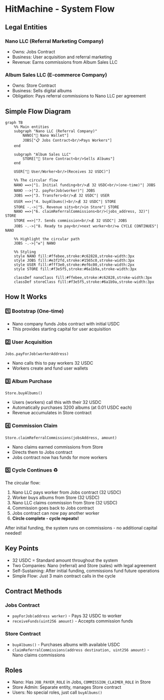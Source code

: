 # HitMachine - System Flow

## Legal Entities

### Nano LLC (Referral Marketing Company)
* Owns: Jobs Contract
* Business: User acquisition and referral marketing
* Revenue: Earns commissions from Album Sales LLC

### Album Sales LLC (E-commerce Company)
* Owns: Store Contract  
* Business: Sells digital albums
* Obligation: Pays referral commissions to Nano LLC per agreement

## Simple Flow Diagram

```mermaid
graph TB
    %% Main entities
    subgraph "Nano LLC (Referral Company)"
        NANO["🏢 Nano Wallet"]
        JOBS["📋 Jobs Contract<br/>Pays Workers"]
    end
    
    subgraph "Album Sales LLC"
        STORE["🏪 Store Contract<br/>Sells Albums"]
    end
    
    USER["👤 User/Worker<br/>(Receives 32 USDC)"]
    
    %% The circular flow
    NANO ==>|"1. Initial funding<br/>💰 32 USDC<br/>(one-time)"| JOBS
    NANO -->|"2. payForJob(worker)"| JOBS
    JOBS ==>|"3. Transfers<br/>💰 32 USDC"| USER
    USER ==>|"4. buyAlbums()<br/>💰 32 USDC"| STORE
    STORE -.->|"5. Revenue sits<br/>in Store"| STORE
    NANO ==>|"6. claimReferralCommissions<br/>(jobs_address, 32)"| STORE
    STORE ==>|"7. Sends commission<br/>💰 32 USDC"| JOBS
    JOBS -.->|"8. Ready to pay<br/>next worker<br/>♻️ CYCLE CONTINUES"| NANO
    
    %% Highlight the circular path
    JOBS -.->|"♻️"| NANO
    
    %% Styling
    style NANO fill:#ffebee,stroke:#c62828,stroke-width:3px
    style JOBS fill:#e3f2fd,stroke:#1565c0,stroke-width:3px
    style USER fill:#fff3e0,stroke:#ef6c00,stroke-width:2px
    style STORE fill:#f3e5f5,stroke:#6a1b9a,stroke-width:3px
    
    classDef nanoClass fill:#ffebee,stroke:#c62828,stroke-width:3px
    classDef storeClass fill:#f3e5f5,stroke:#6a1b9a,stroke-width:3px
```

## How It Works

### 1️⃣ **Bootstrap** (One-time)
- Nano company funds Jobs contract with initial USDC
- This provides starting capital for user acquisition

### 2️⃣ **User Acquisition**
```solidity
Jobs.payForJob(workerAddress)
```
- Nano calls this to pay workers 32 USDC
- Workers create and fund user wallets

### 3️⃣ **Album Purchase**
```solidity
Store.buyAlbums()
```
- Users (workers) call this with their 32 USDC
- Automatically purchases 3200 albums (at 0.01 USDC each)
- Revenue accumulates in Store contract

### 4️⃣ **Commission Claim**
```solidity
Store.claimReferralCommissions(jobsAddress, amount)
```
- Nano claims earned commissions from Store
- Directs them to Jobs contract
- Jobs contract now has funds for more workers

### 5️⃣ **Cycle Continues** ♻️

The circular flow:
1. Nano LLC pays worker from Jobs contract (32 USDC)
2. Worker buys albums from Store (32 USDC)
3. Nano LLC claims commission from Store (32 USDC)
4. Commission goes back to Jobs contract
5. Jobs contract can now pay another worker
6. **Circle complete - cycle repeats!**

After initial funding, the system runs on commissions - no additional capital needed!

## Key Points

* 32 USDC = Standard amount throughout the system
* Two Companies: Nano (referral) and Store (sales) with legal agreement
* Self-Sustaining: After initial funding, commissions fund future operations
* Simple Flow: Just 3 main contract calls in the cycle

## Contract Methods

### Jobs Contract
* `payForJob(address worker)` - Pays 32 USDC to worker
* `receiveFunds(uint256 amount)` - Accepts commission funds

### Store Contract  
* `buyAlbums()` - Purchases albums with available USDC
* `claimReferralCommissions(address destination, uint256 amount)` - Nano claims commissions

## Roles

* Nano: Has `JOB_PAYER_ROLE` in Jobs, `COMMISSION_CLAIMER_ROLE` in Store
* Store Admin: Separate entity, manages Store contract
* Users: No special roles, just call `buyAlbums()`